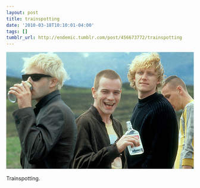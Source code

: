 ```yaml
---
layout: post
title: trainspotting
date: '2010-03-18T10:10:01-04:00'
tags: []
tumblr_url: http://endemic.tumblr.com/post/456673772/trainspotting
---
```

 ![](/tumblr_files/tumblr_kz6qda9BDi1qa3d1ro1_540.jpg)  

Trainspotting.

